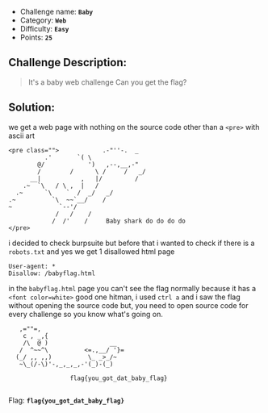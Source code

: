 - Challenge name: **`Baby`**
- Category: **`Web`**
- Difficulty: **`Easy`**
- Points: **`25`**

## Challenge Description:
> It's a baby web challenge
Can you get the flag?


## Solution: 
we get a web page with nothing on the source code other than a `<pre>` with ascii art

```
<pre class="">            .-"''-.  _
          .'       `( \ 
        @/            ')   ,--,__,-"
        /        /      \ /     /   _/
      __|           ,   |/         /
    .~  `\   / \ ,  |   /
  .~      `\    `  /  _/   _/
.~          `\  ~~`__/    /
~             `--'/
             /   /    /
            /  /'    /     Baby shark do do do do 
</pre>
```

i decided to check burpsuite but before that i wanted to check if there is a `robots.txt`
and yes we get 1 disallowed html page

```
User-agent: *
Disallow: /babyflag.html
```

in the `babyflag.html` page you can't see the flag normally because it has a `<font color=white>`
good one hitman,
i used `ctrl a` and i saw the flag without opening the source code but, you need to open
source code for every challenge so you know what's going on. 

```
   ,=""=,
    c , _,{
    /\  @ )                 __
   /  ^~~^\          <=.,__/ '}=
  (_/ ,, ,,)          \_ _>_/~
   ~\_(/-\)'-,_,_,_,-'(_)-(_)  
   
                 flag{you_got_dat_baby_flag}
  
```

Flag: **`flag{you_got_dat_baby_flag}`**
